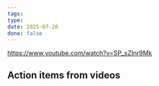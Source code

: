```yaml
---
tags: 
type: 
date: 2025-07-20
done: false
---
```

https://www.youtube.com/watch?v=SP_sZInr9Mk

Action items from videos
- 